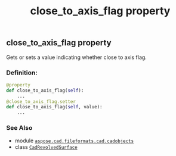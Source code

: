 ﻿---
title: close_to_axis_flag property
second_title: Aspose.CAD for Python via .NET API References
description: 
type: docs
weight: 170
url: /python-net/aspose.cad.fileformats.cad.cadobjects/cadrevolvedsurface/close_to_axis_flag/
is_root: false
---

## close_to_axis_flag property


Gets or sets a value indicating whether close to axis flag.
### Definition:
```python
@property
def close_to_axis_flag(self):
    ...
@close_to_axis_flag.setter
def close_to_axis_flag(self, value):
    ...
```

### See Also
* module [`aspose.cad.fileformats.cad.cadobjects`](../../)
* class [`CadRevolvedSurface`](/cad/python-net/aspose.cad.fileformats.cad.cadobjects/cadrevolvedsurface)
